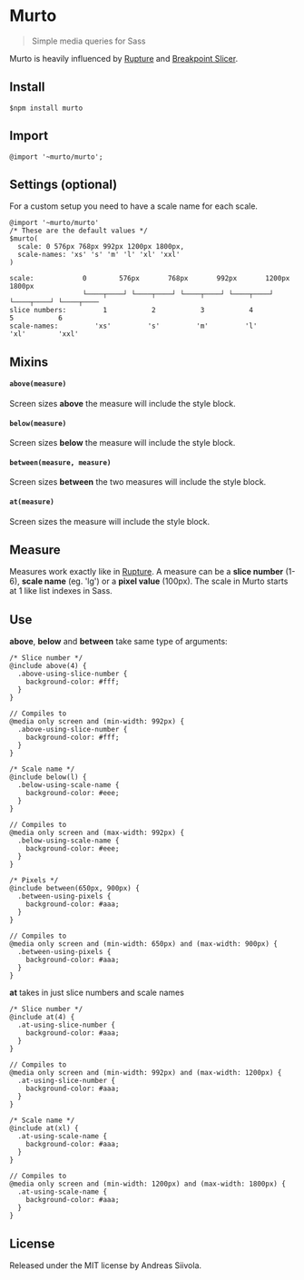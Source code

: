# Murto
> Simple media queries for Sass

Murto is heavily influenced by [Rupture](https://github.com/jescalan/rupture) and [Breakpoint Slicer](https://github.com/lolmaus/breakpoint-slicer).

## Install
```
$npm install murto
```

## Import
```
@import '~murto/murto';
```

## Settings (optional)
For a custom setup you need to have a scale name for each scale.
```
@import '~murto/murto'
/* These are the default values */
$murto(
  scale: 0 576px 768px 992px 1200px 1800px,
  scale-names: 'xs' 's' 'm' 'l' 'xl' 'xxl'
)
```
```
scale:            0        576px       768px       992px       1200px      1800px
                  └────┬────┘ └────┬────┘ └────┬────┘ └────┬────┘ └────┬────┘ └────┬────
slice numbers:         1           2           3           4           5           6
scale-names:         'xs'         's'         'm'         'l'        'xl'        'xxl'
```


## Mixins
#### `above(measure)`
Screen sizes **above** the measure will include the style block.

#### `below(measure)`
Screen sizes **below** the measure will include the style block.

#### `between(measure, measure)`
Screen sizes **between** the two measures will include the style block.

#### `at(measure)`
Screen sizes the measure will include the style block.

## Measure
Measures work exactly like in [Rupture](https://github.com/jescalan/rupture). A measure can be a **slice number** (1-6), **scale name** (eg. 'lg') or a **pixel value** (100px). The scale in Murto starts at 1 like list indexes in Sass.

## Use
**above**, **below** and **between** take same type of arguments:
```
/* Slice number */
@include above(4) {
  .above-using-slice-number {
    background-color: #fff;
  }
}

// Compiles to
@media only screen and (min-width: 992px) {
  .above-using-slice-number {
    background-color: #fff;
  }
}
```
```
/* Scale name */
@include below(l) {
  .below-using-scale-name {
    background-color: #eee;
  }
}

// Compiles to
@media only screen and (max-width: 992px) {
  .below-using-scale-name {
    background-color: #eee;
  }
}
```
```
/* Pixels */
@include between(650px, 900px) {
  .between-using-pixels {
    background-color: #aaa;
  }
}

// Compiles to
@media only screen and (min-width: 650px) and (max-width: 900px) {
  .between-using-pixels {
    background-color: #aaa;
  }
}
```
**at** takes in just slice numbers and scale names
```
/* Slice number */
@include at(4) {
  .at-using-slice-number {
    background-color: #aaa;
  }
}

// Compiles to
@media only screen and (min-width: 992px) and (max-width: 1200px) {
  .at-using-slice-number {
    background-color: #aaa;
  }
}
```
```
/* Scale name */
@include at(xl) {
  .at-using-scale-name {
    background-color: #aaa;
  }
}

// Compiles to
@media only screen and (min-width: 1200px) and (max-width: 1800px) {
  .at-using-scale-name {
    background-color: #aaa;
  }
}
```
## License
Released under the MIT license by Andreas Siivola.
